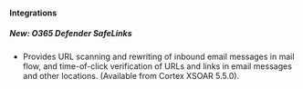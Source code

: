 
#### Integrations
##### New: O365 Defender SafeLinks
- Provides URL scanning and rewriting of inbound email messages in mail flow, and time-of-click verification of URLs and links in email messages and other locations. (Available from Cortex XSOAR 5.5.0).
